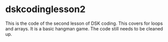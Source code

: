 # dskcodinglesson2
This is the code of the second lesson of DSK coding.
This covers for loops and arrays. It is a basic hangman game.
The code still needs to be cleaned up.